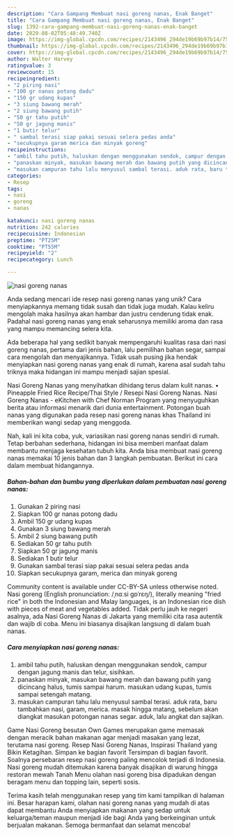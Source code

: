 ```yaml
---
description: "Cara Gampang Membuat nasi goreng nanas, Enak Banget"
title: "Cara Gampang Membuat nasi goreng nanas, Enak Banget"
slug: 1392-cara-gampang-membuat-nasi-goreng-nanas-enak-banget
date: 2020-08-02T05:48:49.740Z
image: https://img-global.cpcdn.com/recipes/2143496_294de19b69b97b14/751x532cq70/nasi-goreng-nanas-foto-resep-utama.jpg
thumbnail: https://img-global.cpcdn.com/recipes/2143496_294de19b69b97b14/751x532cq70/nasi-goreng-nanas-foto-resep-utama.jpg
cover: https://img-global.cpcdn.com/recipes/2143496_294de19b69b97b14/751x532cq70/nasi-goreng-nanas-foto-resep-utama.jpg
author: Walter Harvey
ratingvalue: 3
reviewcount: 15
recipeingredient:
- "2 piring nasi"
- "100 gr nanas potong dadu"
- "150 gr udang kupas"
- "3 siung bawang merah"
- "2 siung bawang putih"
- "50 gr tahu putih"
- "50 gr jagung manis"
- "1 butir telur"
- " sambal terasi siap pakai sesuai selera pedas anda"
- "secukupnya garam merica dan minyak goreng"
recipeinstructions:
- "ambil tahu putih, haluskan dengan menggunakan sendok, campur dengan jagung manis dan telur, sisihkan."
- "panaskan minyak, masukan bawang merah dan bawang putih yang dicincang halus, tumis sampai harum. masukan udang kupas, tumis sampai setengah matang."
- "masukan campuran tahu lalu menyusul sambal terasi. aduk rata, baru tambahkan nasi, garam, merica. masak hingga matang, sebelum akan diangkat masukan potongan nanas segar. aduk, lalu angkat dan sajikan."
categories:
- Resep
tags:
- nasi
- goreng
- nanas

katakunci: nasi goreng nanas 
nutrition: 242 calories
recipecuisine: Indonesian
preptime: "PT25M"
cooktime: "PT55M"
recipeyield: "2"
recipecategory: Lunch

---
```



![nasi goreng nanas](https://img-global.cpcdn.com/recipes/2143496_294de19b69b97b14/751x532cq70/nasi-goreng-nanas-foto-resep-utama.jpg)

Anda sedang mencari ide resep nasi goreng nanas yang unik? Cara menyiapkannya memang tidak susah dan tidak juga mudah. Kalau keliru mengolah maka hasilnya akan hambar dan justru cenderung tidak enak. Padahal nasi goreng nanas yang enak seharusnya memiliki aroma dan rasa yang mampu memancing selera kita.

Ada beberapa hal yang sedikit banyak mempengaruhi kualitas rasa dari nasi goreng nanas, pertama dari jenis bahan, lalu pemilihan bahan segar, sampai cara mengolah dan menyajikannya. Tidak usah pusing jika hendak menyiapkan nasi goreng nanas yang enak di rumah, karena asal sudah tahu triknya maka hidangan ini mampu menjadi sajian spesial.

Nasi Goreng Nanas yang menyihatkan dihidang terus dalam kulit nanas. • Pineapple Fried Rice Recipe/Thai Style / Resepi Nasi Goreng Nanas. Nasi Goreng Nanas - eKitchen with Chef Norman Program yang menyuguhkan berita atau informasi menarik dari dunia entertainment. Potongan buah nanas yang digunakan pada resep nasi goreng nanas khas Thailand ini memberikan wangi sedap yang menggoda.


Nah, kali ini kita coba, yuk, variasikan nasi goreng nanas sendiri di rumah. Tetap berbahan sederhana, hidangan ini bisa memberi manfaat dalam membantu menjaga kesehatan tubuh kita. Anda bisa membuat nasi goreng nanas memakai 10 jenis bahan dan 3 langkah pembuatan. Berikut ini cara dalam membuat hidangannya.

<!--inarticleads1-->

##### Bahan-bahan dan bumbu yang diperlukan dalam pembuatan nasi goreng nanas:

1. Gunakan 2 piring nasi
1. Siapkan 100 gr nanas potong dadu
1. Ambil 150 gr udang kupas
1. Gunakan 3 siung bawang merah
1. Ambil 2 siung bawang putih
1. Sediakan 50 gr tahu putih
1. Siapkan 50 gr jagung manis
1. Sediakan 1 butir telur
1. Gunakan  sambal terasi siap pakai sesuai selera pedas anda
1. Siapkan secukupnya garam, merica dan minyak goreng


Community content is available under CC-BY-SA unless otherwise noted. Nasi goreng (English pronunciation: /ˌnɑːsi ɡɒˈrɛŋ/), literally meaning &#34;fried rice&#34; in both the Indonesian and Malay languages, is an Indonesian rice dish with pieces of meat and vegetables added. Tidak perlu jauh ke negeri asalnya, ada Nasi Goreng Nanas di Jakarta yang memiliki cita rasa autentik dan wajib di coba. Menu ini biasanya disajikan langsung di dalam buah nanas. 

<!--inarticleads2-->

##### Cara menyiapkan nasi goreng nanas:

1. ambil tahu putih, haluskan dengan menggunakan sendok, campur dengan jagung manis dan telur, sisihkan.
1. panaskan minyak, masukan bawang merah dan bawang putih yang dicincang halus, tumis sampai harum. masukan udang kupas, tumis sampai setengah matang.
1. masukan campuran tahu lalu menyusul sambal terasi. aduk rata, baru tambahkan nasi, garam, merica. masak hingga matang, sebelum akan diangkat masukan potongan nanas segar. aduk, lalu angkat dan sajikan.


Game Nasi Goreng besutan Own Games merupakan game memasak dengan meracik bahan makanan agar menjadi masakan yang lezat, terutama nasi goreng. Resep Nasi Goreng Nanas, Inspirasi Thailand yang Bikin Ketagihan. Simpan ke bagian favorit Tersimpan di bagian favorit. Soalnya persebaran resep nasi goreng paling mencolok terjadi di Indonesia. Nasi goreng mudah ditemukan karena banyak disajikan di warung hingga restoran mewah Tanah Menu olahan nasi goreng bisa dipadukan dengan beragam menu dan topping lain, seperti sosis. 

Terima kasih telah menggunakan resep yang tim kami tampilkan di halaman ini. Besar harapan kami, olahan nasi goreng nanas yang mudah di atas dapat membantu Anda menyiapkan makanan yang sedap untuk keluarga/teman maupun menjadi ide bagi Anda yang berkeinginan untuk berjualan makanan. Semoga bermanfaat dan selamat mencoba!
